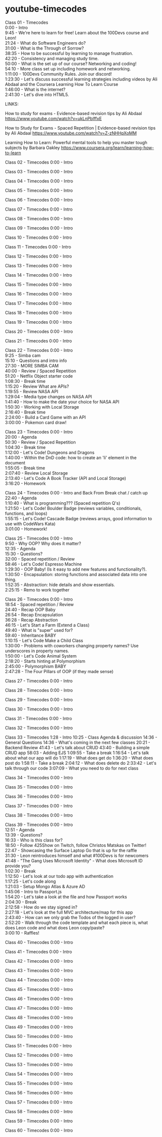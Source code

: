 # youtube-timecodes

Class 01 - Timecodes  
0:00 - Intro  
9:45 - We're here to learn for free! Learn about the 100Devs course and Leon!  
21:24 - What do Software Engineers do?  
31:00 - What is the Through of Sorrow?  
38:35 - How to be successful by learning to manage frustration.  
42:20 - Consistency and managing study time.  
50:00 - What is the set up of our course? Networking and coding!  
54:10 - More class set up including homework and networking.  
1:11:00 - 100Devs Community Rules. Join our discord!  
1:23:30 - Let's discuss successful learning strategies including videos by Ali Abdaal and the Coursera Learning How To Learn Course  
1:46:00 - What is the internet?  
2:41:30 - Let's dive into HTML5.  

LINKS: 

How to study for exams - Evidence-based revision tips by Ali Abdaal https://www.youtube.com/watch?v=ukLnPbIffxE

How to Study for Exams - Spaced Repetition | Evidence-based revision tips by Ali Abdaal https://www.youtube.com/watch?v=Z-zNHHpXoMM

Learning How to Learn: Powerful mental tools to help you master tough subjects by Barbara Oakley https://www.coursera.org/learn/learning-how-to-learn

Class 02 - Timecodes
0:00 - Intro

Class 03 - Timecodes
0:00 - Intro

Class 04 - Timecodes
0:00 - Intro

Class 05 - Timecodes
0:00 - Intro

Class 06 - Timecodes
0:00 - Intro

Class 07 - Timecodes
0:00 - Intro

Class 08 - Timecodes
0:00 - Intro

Class 09 - Timecodes
0:00 - Intro

Class 10 - Timecodes
0:00 - Intro

Class 11 - Timecodes
0:00 - Intro

Class 12 - Timecodes
0:00 - Intro

Class 13 - Timecodes
0:00 - Intro

Class 14 - Timecodes
0:00 - Intro

Class 15 - Timecodes
0:00 - Intro

Class 16 - Timecodes
0:00 - Intro

Class 17 - Timecodes
0:00 - Intro

Class 18 - Timecodes
0:00 - Intro

Class 19 - Timecodes
0:00 - Intro

Class 20 - Timecodes
0:00 - Intro

Class 21 - Timecodes
0:00 - Intro

Class 22 - Timecodes
0:00 - Intro  
9:25 - Simba cam  
15:10 - Questions and intro info  
27:30 - MORE SIMBA CAM  
40:00 - Review / Spaced Repetition  
51:20 - Netflix Object starter code  
1:08:30 - Break time  
1:15:20 - Review  What are APIs?  
1:19:55 - Review NASA API  
1:29:04 - Media type changes on NASA API  
1:41:40 - How to make the date your choice for NASA API  
1:50:30 - Working with Local Storage  
2:16:40 - Break time  
2:24:00 - Build a Card Game with an API  
3:00:00 - Pokemon card draw!  

Class 23 - Timecodes
0:00 - Intro  
20:00 - Agenda  
50:30 - Review / Spaced Repetition  
1:04:30 - Break time  
1:12:00 - Let's Code! Dungeons and Dragons  
1:40:00 - Within the DnD code: how to create an 'li' element in the document  
1:55:05 - Break time  
2:07:40 - Review Local Storage  
2:13:40 - Let's Code A Book Tracker (API and Local Storage)  
3:16:20 - Homework  

Class 24 - Timecodes 
0:00 - Intro and Back From Break chat / catch up  
22:40 - Agenda  
1:10:40 - What is programming??? (Spaced repetition Q's)  
1:21:50 - Let's Code! Boulder Badge (reviews variables, conditionals, functions, and loops)  
1:55:15 - Let's Code! Cascade Badge (reviews arrays, good information to use with CodeWars Kata)  
3:01:00 - Homework!  

Class 25 - Timecodes
0:00 - Intro  
9:50 - Why OOP? Why does it matter?  
12:35 - Agenda  
15:30 - Questions?  
32:00 - Spaced repetition / Review  
58:46 - Let's Code! Espresso Machine  
1:29:30 - OOP Baby! (Is it easy to add new features and functionality?).  
1:30:50 - Encapsulation: storing functions and associated data into one thing.  
1:52:35 - Abstraction: hide details and show essentials.  
2:25:15 - Remo to work together  

Class 26 - Timecodes
0:00 - Intro  
18:54 - Spaced repetition / Review  
24:40 - Recap OOP Baby  
26:54 - Recap Encapsulation  
36:28 - Recap Abstraction  
46:15 - Let's Start a Farm (Extend a Class)  
49:40 - What is "super" used for?  
59:40 - Inheritance BABY  
1:10:15 - Let's Code Make a Child Class  
1:30:00 - Problems with coworkers changing property names? Use underscores in property names.  
1:50:00 - Let's Code Animal System  
2:18:20 - Starts hinting at Polymorphism  
2:45:00 - Polymorphism BABY  
2:47:28 - The Four Pillars of OOP (if they made sense)  

Class 27 - Timecodes
0:00 - Intro

Class 28 - Timecodes
0:00 - Intro

Class 29 - Timecodes
0:00 - Intro

Class 30 - Timecodes
0:00 - Intro

Class 31 - Timecodes
0:00 - Intro

Class 32 - Timecodes
0:00 - Intro

Class 33 - Timecodes
1:28 - Intro
10:25 - Class Agenda & discussion
14:36 - General Questions
14:36 - What's coming in the next few classes
20:21 - Backend Review
41:43 - Let's talk about CRUD
43:40 - Building a simple CRUD app
58:03 - Adding EJS
1:09:55 - Take a break
1:16:54 - Let's talk about what our app will do
1:17:19 - What does get do
1:36:20 - What does post do
1:58:11 - Take a break
2:04:12 - What does delete do
2:33:42 - Let's talk through our code
3:07:09 - What you need to do for next class

Class 34 - Timecodes
0:00 - Intro

Class 35 - Timecodes
0:00 - Intro

Class 36 - Timecodes
0:00 - Intro

Class 37 - Timecodes
0:00 - Intro

Class 38 - Timecodes
0:00 - Intro

Class 39 - Timecodes
0:00 - Intro  
12:51 - Agenda  
13:39 - Questions?  
16:33 - Who is this class for?  
18:50 - Follow 425Show on Twitch, follow Christos Matskas on Twitter!  
22:47 - Showcasing the Surface Laptop Go that is up for the raffle  
31:30 - Leon reintroduces himself and what #100Devs is for newcomers  
41:48 - "The Gang Uses Microsoft Identity" - What does Microsoft ID provide you?  
1:02:30 - Break  
1:12:50 - Let's look at our todo app with authentication  
1:17:25 - Let's code along  
1:21:03 - Setup Mongo Atlas & Azure AD  
1:45:06 - Intro to Passport.js  
1:54:20 - Let's take a look at the file and how Passport works  
2:04:30 - Break  
2:12:58 - How do we stay signed in?  
2:27:18 - Let's look at the full MVC architecture/map for this app  
2:43:40 - How can we only grab the Todos of the logged in user?  
2:52:20 - Walk through the code template and what each piece is, what does Leon code and what does Leon copy/paste?  
3:00:10 - Raffles! 

Class 40 - Timecodes
0:00 - Intro

Class 41 - Timecodes
0:00 - Intro

Class 42 - Timecodes
0:00 - Intro

Class 43 - Timecodes
0:00 - Intro

Class 44 - Timecodes
0:00 - Intro

Class 45 - Timecodes
0:00 - Intro

Class 46 - Timecodes
0:00 - Intro

Class 47 - Timecodes
0:00 - Intro

Class 48 - Timecodes
0:00 - Intro

Class 49 - Timecodes
0:00 - Intro

Class 50 - Timecodes
0:00 - Intro

Class 51 - Timecodes
0:00 - Intro

Class 52 - Timecodes
0:00 - Intro

Class 53 - Timecodes
0:00 - Intro

Class 54 - Timecodes
0:00 - Intro

Class 55 - Timecodes
0:00 - Intro

Class 56 - Timecodes
0:00 - Intro

Class 57 - Timecodes
0:00 - Intro

Class 58 - Timecodes
0:00 - Intro

Class 59 - Timecodes
0:00 - Intro

Class 60 - Timecodes
0:00 - Intro
